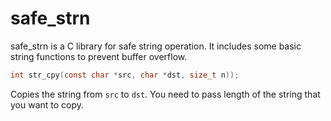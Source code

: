 # safe_strn

safe_strn is a C library for safe string operation. It includes some basic string functions to prevent buffer overflow.

```C
int str_cpy(const char *src, char *dst, size_t n));
```

Copies the string from `src` to `dst`. You need to pass length of the string that you want to copy. 